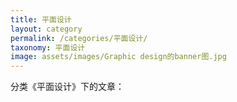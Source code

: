 ```yaml
---
title: 平面设计
layout: category
permalink: /categories/平面设计/
taxonomy: 平面设计
image: assets/images/Graphic design的banner图.jpg
---
```


分类《平面设计》下的文章：